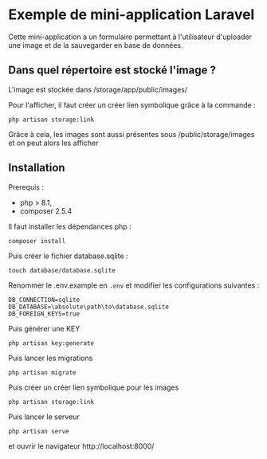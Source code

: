 # Exemple de mini-application Laravel

Cette mini-application a un formulaire permettant à l'utilisateur d'uploader une image et de la sauvegarder en base de données.

## Dans quel répertoire est stocké l'image ?

L'image est stockée dans /storage/app/public/images/

Pour l'afficher, il faut créer un créer lien symbolique grâce à la commande :

`php artisan storage:link`

Grâce à cela, les images sont aussi présentes sous /public/storage/images
et on peut alors les afficher

## Installation

Prerequis :

-   php > 8.1,
-   composer 2.5.4

Il faut installer les dépendances php :

`composer install`

Puis créer le fichier database.sqlite :

`touch database/database.sqlite`

Renommer le .env.example en `.env` et modifier les configurations suivantes :

```
DB_CONNECTION=sqlite
DB_DATABASE=\absolute\path\to\database.sqlite
DB_FOREIGN_KEYS=true
```

Puis générer une KEY

`php artisan key:generate`

Puis lancer les migrations

`php artisan migrate`

Puis créer un créer lien symbolique pour les images

`php artisan storage:link`

Puis lancer le serveur

`php artisan serve`

et ouvrir le navigateur http://localhost:8000/
